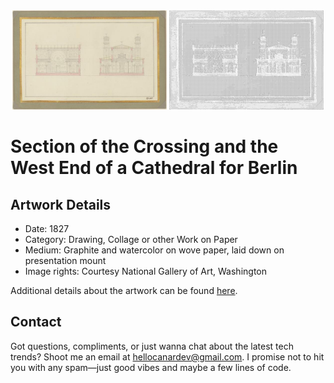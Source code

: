 <html>

<div align="center">
    <img width="49%" src="artwork.jpg" alt="artwork"/>
    <img width="49%" src="ascii_artwork.jpg" alt="artwork ASCII"/>
</div>

# Section of the Crossing and the West End of a Cathedral for Berlin

## Artwork Details

- Date: 1827
- Category: Drawing, Collage or other Work on Paper
- Medium: Graphite and watercolor on wove paper, laid down on presentation mount
- Image rights: Courtesy National Gallery of Art, Washington

Additional details about the artwork can be found [here](https://www.artsy.net/artwork/karl-friedrich-schinkel-section-of-the-crossing-and-the-west-end-of-a-cathedral-for-berlin).

## Contact

Got questions, compliments, or just wanna chat about the latest tech trends? Shoot me an email
at [hellocanardev@gmail.com](mailto:hellocanardev@gmail.com). I promise not to hit you with any spam—just good vibes and
maybe a few lines of code.

</html>
